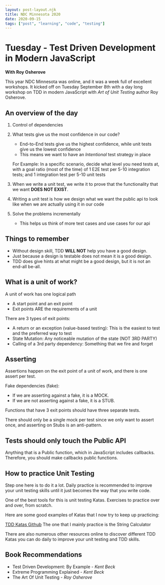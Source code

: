 ```yaml
---
layout: post-layout.njk
title: NDC Minnesota 2020
date: 2020-09-15
tags: ["post", "learning", "code", "testing"]
---
```


# Tuesday - Test Driven Development in Modern JavaScript

**With Roy Osherove**

<!-- Excerpt Start -->

This year NDC Minnesota was online, and it was a week full of excellent workshops. It kicked off on Tuesday September 8th with a day long workshop on TDD in modern JavaScript with _Art of Unit Testing_ author Roy Osherove.

<!-- Excerpt End -->

## An overview of the day

1. Control of dependencies
2. What tests give us the most confidence in our code?

   - End-to-End tests give us the highest confidence, while unit tests give us the lowest confidence
   - This means we want to have an _Intentional_ test strategy in place

   For Example: In a specific scenario, decide what level you need tests at, with a goal ratio (most of the time) of 1 E2E test per 5-10 integration tests; and 1 integration test per 5-10 unit tests

3. When we write a unit test, we write it to prove that the functionality that we want **DOES NOT EXIST**.
4. Writing a unit test is how we design what we want the public api to look like when we are actually using it in our code
5. Solve the problems incrementally
   - This helps us think of more test cases and use cases for our api

## Things to remember

- Without design skill, TDD **WILL NOT** help you have a good design.
- Just because a design is testable does not mean it is a good design.
- TDD does give hints at what might be a good design, but it is not an end-all be-all.

## What is a unit of work?

A unit of work has one logical path

- A start point and an exit point
- Exit points ARE the requirements of a unit

There are 3 types of exit points:

- A return or an exception (value-based testing): This is the easiest to test and the preferred way to test
- State Mutation: Any noticeable mutation of the state (NOT 3RD PARTY)
- Calling of a 3rd party dependency: Something that we fire and forget

## Asserting

Assertions happen on the exit point of a unit of work, and there is one assert per test.

Fake dependencies (fake):

- If we are asserting against a fake, it is a MOCK.
- If we are not asserting against a fake, it is a STUB.

Functions that have 3 exit points should have three separate tests.

There should only be a single mock per test since we only want to assert once, and asserting on Stubs is an anti-pattern.

## Tests should only touch the Public API

Anything that is a Public function, which in JavaScript includes callbacks. Therefore, you should make callbacks public functions.

## How to practice Unit Testing

Step one here is to do it a lot. Daily practice is recommended to improve your unit testing skills until it just becomes the way that you write code.

One of the best tools for this is unit testing Katas. Exercises to practice over and over, from scratch.

Here are some good examples of Katas that I now try to keep up practicing:

[TDD Katas Github](https://github.com/wix/tdd-katas) The one that I mainly practice is the String Calculator

There are also numerous other resources online to discover different TDD Katas you can do daily to improve your unit testing and TDD skills.

## Book Recommendations

- Test Driven Development: By Example - _Kent Beck_
- Extreme Programming Explained - _Kent Beck_
- The Art Of Unit Testing - _Roy Osherove_
